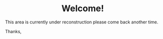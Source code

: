 <h1 align="center">Welcome!</h1>

This area is currently under reconstruction please come back another time.

Thanks,
